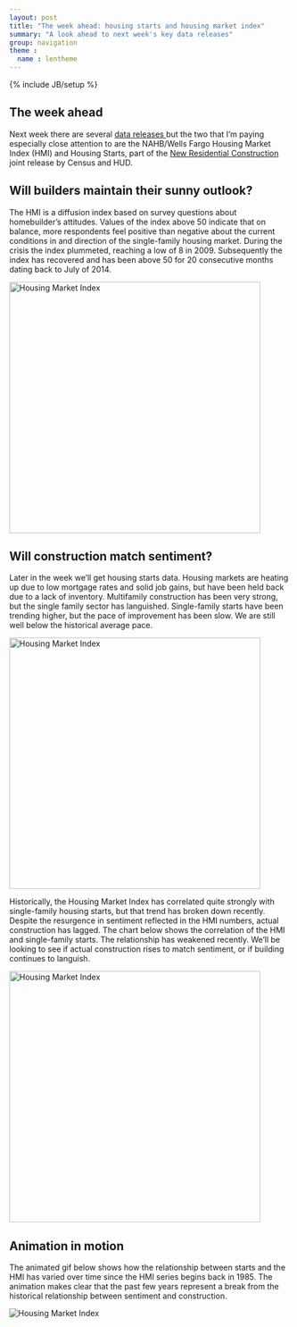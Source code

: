 ```yaml
---
layout: post
title: "The week ahead: housing starts and housing market index"
summary: "A look ahead to next week's key data releases"
group: navigation
theme :
  name : lentheme
---
```

{% include JB/setup %}


## The week ahead

Next week there are several <a href="http://www.bloomberg.com/markets/economic-calendar">data releases </a>but the two that I’m paying especially close attention to are the <a hrefe="https://www.nahb.org/en/research/housing-economics/housing-indexes/housing-market-index.aspx">NAHB/Wells Fargo Housing Market Index (HMI)</a> and Housing Starts, part of the <a href="http://www.census.gov/construction/nrc/index.html">New Residential Construction</a> joint release by Census and HUD.  

## Will builders maintain their sunny outlook?

The HMI is a diffusion index based on survey questions about homebuilder’s attitudes. Values of the index above 50 indicate that on balance, more respondents feel positive than negative about the current conditions in and direction of the single-family housing market.  During the crisis the index plummeted, reaching a low of 8 in 2009.  Subsequently the index has recovered and has been above 50 for 20 consecutive months dating back to July of 2014.  

<img src="{{ site.url }}/img/charts_mar_13_2016/hmi.svg" alt="Housing Market Index" style="width: 450px;"/>

## Will construction match sentiment?

Later in the week we’ll get housing starts data.  Housing markets are heating up due to low mortgage rates and <a hrefer="http://lenkiefer.com/2016/03/05/what-the-february-jobs-numbers-mean-for-housing">solid job gains</a>, but have been held back due to a lack of inventory.  Multifamily construction has been very strong, but the single family sector has languished. Single-family starts have been trending higher, but the pace of improvement has been slow.  We are still well below the historical average pace. 

<img src="{{ site.url }}/img/charts_mar_13_2016/starts.svg" alt="Housing Market Index" style="width: 450px;"/>

Historically, the Housing Market Index has correlated quite strongly with single-family housing starts, but that trend has broken down recently. Despite the resurgence in sentiment reflected in the HMI numbers, actual construction has lagged. The chart below shows the correlation of the HMI and single-family starts.  The relationship has weakened recently.  We’ll be looking to see if actual construction rises to match sentiment, or if building continues to languish.

<img src="{{ site.url }}/img/charts_mar_13_2016/hmi_starts_scatter.svg" alt="Housing Market Index" style="width: 450px;"/>

## Animation in motion

The animated gif below shows how the relationship between starts and the HMI has varied over time since the HMI series begins back in 1985. The animation makes clear that the past few years represent a break from the historical relationship between sentiment and construction.

<img src="{{ site.url }}/img/charts_mar_13_2016/starts_3_12_2016.gif" alt="Housing Market Index" />